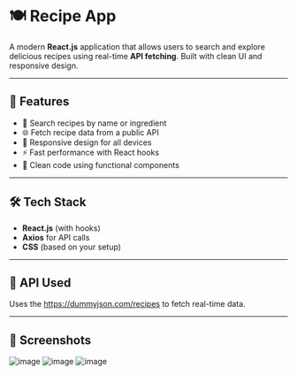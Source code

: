 # 🍽️ Recipe App

A modern **React.js** application that allows users to search and explore delicious recipes using real-time **API fetching**. Built with clean UI and responsive design.

---

## 🚀 Features

- 🔎 Search recipes by name or ingredient
- 🌐 Fetch recipe data from a public API
- 📱 Responsive design for all devices
- ⚡ Fast performance with React hooks
- 🧰 Clean code using functional components

---

## 🛠️ Tech Stack

- **React.js** (with hooks)
- **Axios** for API calls
- **CSS** (based on your setup)

---

## 📡 API Used

Uses the https://dummyjson.com/recipes to fetch real-time data.

---

## 📸 Screenshots

![image](https://github.com/user-attachments/assets/256d5911-abe7-47d8-a152-a9c9d73165c3)
![image](https://github.com/user-attachments/assets/32f14cf2-bda4-432a-88cd-e49e188fab7d)
![image](https://github.com/user-attachments/assets/c81df2c1-c54b-4bd7-ae5b-eaf427850f7d)

